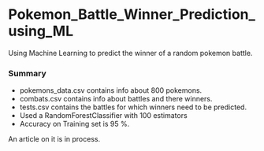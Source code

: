 # Pokemon_Battle_Winner_Prediction_using_ML
Using Machine Learning to predict the winner of a random pokemon battle.
### Summary

* pokemons_data.csv contains info about 800 pokemons.
* combats.csv contains info about battles and there winners.
* tests.csv contains the battles for which winners need to be predicted.
* Used a RandomForestClassifier with 100 estimators
* Accuracy on Training set is 95 %.

An article on it is in process. 

